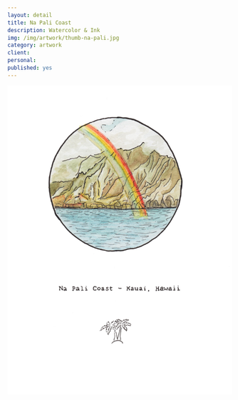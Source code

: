 ```yaml
---
layout: detail
title: Na Pali Coast
description: Watercolor & Ink
img: /img/artwork/thumb-na-pali.jpg
category: artwork
client:
personal:
published: yes
---
```

![Na Pali](/img/artwork/na_pali_coast-1200w.jpg)